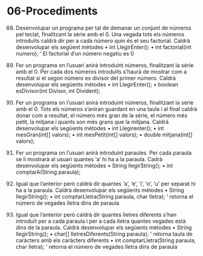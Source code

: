 # 06-Procediments
88. Desenvolupar un programa per tal de demanar un conjunt de números pel teclat, finalitzant la
sèrie amb el 0. Una vegada tots els números introduïts caldrà dir per a cada número quin és el seu
factorial. Caldrà desenvolupar els següent mètodes
• int LlegirEnter();
• int factorial(int numero); ‘ El factorial d’un número negatiu es 0

89. Fer un programa on l’usuari anirà introduint números, finalitzant la sèrie amb el 0. Per cada
dos números introduïts s’haurà de mostrar com a resultat si el segon número es divisor del primer
número. Caldrà desenvolupar els següents mètodes
• int LlegirEnter();
• boolean esDivisor(int Divisor, int Divident);

90. Fer un programa on l’usuari anirà introduint números, finalitzant la sèrie amb el 0. Tots els
números s’aniran guardant en una taula i al final caldrà donar com a resultat, el número més gran
de la sèrie, el número més petit, la mitjana i quants son més grans que la mitjana. Caldrà
desenvolupar els següents mètodes
• int Llegirenter();
• int mesGran(int[] valors);
• int mesPetit(int[] valors);
• double mitjana(int[] valors);

91. Fer un programa on l’usuari anirà introduint paraules. Per cada paraula se li mostrarà al usuari
quantes ‘a’ hi ha a la paraula. Cadrà desenvolupar els següents mètodes
• String llegirString();
• int comptarA(String paraula);

92. Igual que l’anterior però caldrà dir quantes ‘a’, ‘e’, ‘i’, ‘o’, ‘u’ per separat hi ha a la paraula.
Caldrà desenvolupar els següents mètodes
• String llegirString();
• int comptarLletra(String paraula, char lletra); ‘ retorna el número de vegades lletra dins de
paraula

93. Igual que l’anterior però caldrà dir quantes lletres diferents s’han introduït per a cada paraula i
per a cada lletra quantes vegades està dins de la paraula. Caldrà desenvolupar els següents
mètodes
• String llegirString();
• char[] lletresDiferents(String paraula); ‘ retorna taula de caràcters amb els caràcters
diferents
• int comptarLletra(String paraula, char lletra); ‘ retorna el número de vegades lletra dins de
paraula
